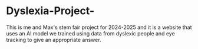 # Dyslexia-Project-
This is me and Max's stem fair project for 2024-2025 and it is a website that uses an AI model we trained using data from dyslexic people and eye tracking to give an appropriate answer.
